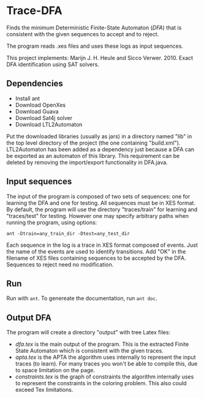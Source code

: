 
# Trace-DFA

Finds the minimum Deterministic Finite-State Automaton (*DFA*) that is consistent with the given sequences to accept and to reject.

The program reads .xes files and uses these logs as input sequences.

This project implements: Marijn J. H. Heule and Sicco Verwer. 2010. Exact DFA identification using SAT solvers.


## Dependencies

* Install ant
* Download OpenXes
* Download Guava
* Download Sat4j solver
* Download LTL2Automaton

Put the downloaded libraries (usually as jars) in a directory named "lib" in the top level directory of the project (the one containing "build.xml").
LTL2Automaton has been added as a dependency just because a DFA can be exported as an automaton of this library. This requirement can be deleted by removing the import/export functionality in DFA.java.

## Input sequences

The input of the program is composed of two sets of sequences: one for learning the DFA and one for testing. All sequences must be in XES format. By default, the program will use the directory "traces/train" for learning and "traces/test" for testing. However one may specify arbitrary paths when running the program, using options:

    ant -Dtrain=any_train_dir -Dtest=any_test_dir

Each sequence in the log is a trace in XES format composed of events. Just the name of the events are used to identify transitions.  Add "OK" in the filename of XES files containing sequences to be accepted by the DFA. Sequences to reject need no modification.

## Run

Run with `ant`. To genereate the documentation, run `ant doc`.

## Output DFA

The program will create a directory "output" with tree Latex files:
* *dfa.tex* is the main output of the program. This is the extracted Finite State Automaton which is consistent with the given traces.
* *apta.tex* is the APTA the algorithm uses internally to represent the input traces (to learn). For many traces you won't be able to compile this, due to space limitation on the page.
* *constraints.tex* is the graph of constraints the algorithm internally uses to represent the constraints in the coloring problem. This also could exceed Tex limitations.
